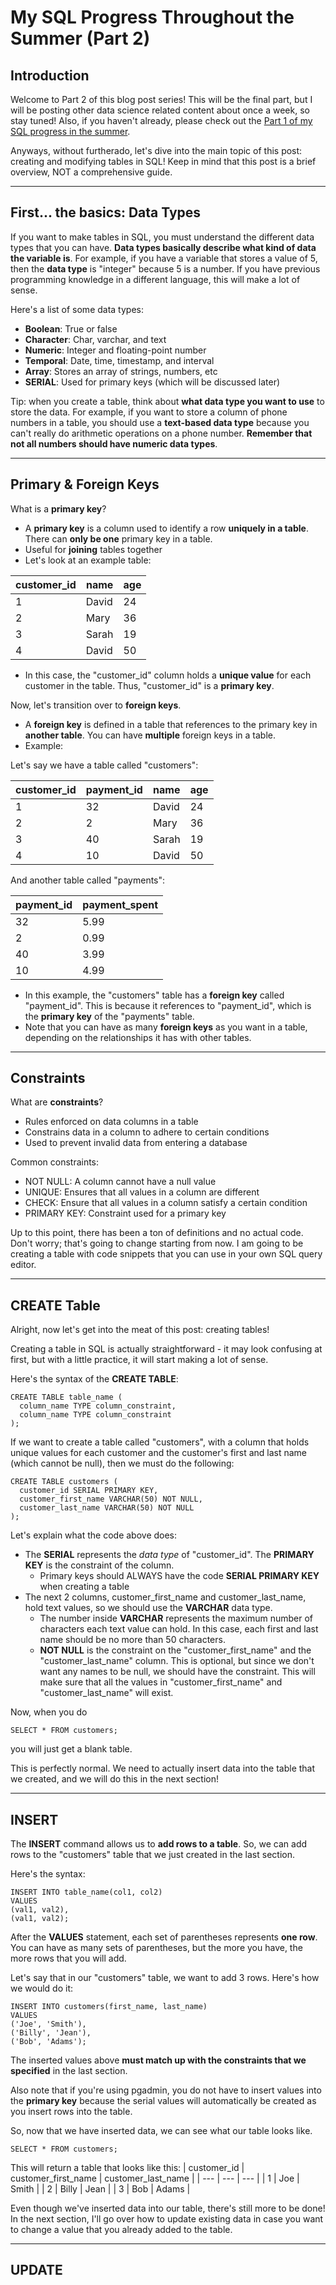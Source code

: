 # My SQL Progress Throughout the Summer (Part 2)

## Introduction
Welcome to Part 2 of this blog post series! This will be the final part, but I will be posting other data science related content about once a week, so stay tuned! Also, if you haven't already, please check out the [Part 1 of my SQL progress in the summer](https://dylans0ng.github.io/2022/09/04/sql-progress-part-1.html). 

Anyways, without furtherado, let's dive into the main topic of this post: creating and modifying tables in SQL! Keep in mind that this post is a brief overview, NOT a comprehensive guide. 

---

## First... the basics: Data Types
If you want to make tables in SQL, you must understand the different data types that you can have. __Data types basically describe what kind of data the variable is__. For example, if you have a variable that stores a value of 5, then the __data type__ is "integer" because 5 is a number. If you have previous programming knowledge in a different language, this will make a lot of sense. 

Here's a list of some data types:

- **Boolean**: True or false
- **Character**: Char, varchar, and text
- **Numeric**: Integer and floating-point number
- **Temporal**: Date, time, timestamp, and interval
- **Array**: Stores an array of strings, numbers, etc
- **SERIAL**: Used for primary keys (which will be discussed later)

Tip: when you create a table, think about **what data type you want to use** to store the data. For example, if you want to store a column of phone numbers in a table, you should use a **text-based data type** because you can't really do arithmetic operations on a phone number. **Remember that not all numbers should have numeric data types**.

---

## Primary & Foreign Keys 

What is a **primary key**?

- A **primary key** is a column used to identify a row **uniquely in a table**. There can **only be one** primary key in a table.
- Useful for **joining** tables together
- Let's look at an example table:

| customer_id | name | age |
| --- | --- | --- |
| 1 | David | 24 |
| 2 | Mary | 36 |
| 3 | Sarah | 19 |
| 4 | David | 50 |

- In this case, the "customer_id" column holds a **unique value** for each customer in the table. Thus, "customer_id" is a **primary key**.

Now, let's transition over to **foreign keys**. 

- A **foreign key** is defined in a table that references to the primary key in **another table**. You can have **multiple** foreign keys in a table.
- Example:

Let's say we have a table called "customers":

| customer_id | payment_id | name | age |
| --- | --- | --- | --- |
| 1 | 32 | David | 24 |
| 2 | 2 | Mary | 36 |
| 3 | 40 | Sarah | 19 |
| 4 | 10 | David | 50 |

And another table called "payments":

| payment_id | payment_spent |
| --- | --- |
| 32 | 5.99 |
| 2 | 0.99 |
| 40 | 3.99 |
| 10 | 4.99 |

- In this example, the "customers" table has a **foreign key** called "payment_id". This is because it references to "payment_id", which is the **primary key** of the "payments" table. 
- Note that you can have as many **foreign keys** as you want in a table, depending on the relationships it has with other tables. 

---

## Constraints
What are **constraints**?
- Rules enforced on data columns in a table
- Constrains data in a column to adhere to certain conditions
- Used to prevent invalid data from entering a database

Common constraints:
- NOT NULL: A column cannot have a null value
- UNIQUE: Ensures that all values in a column are different
- CHECK: Ensure that all values in a column satisfy a certain condition
- PRIMARY KEY: Constraint used for a primary key

Up to this point, there has been a ton of definitions and no actual code. Don't worry; that's going to change starting from now. I am going to be creating a table with code snippets that you can use in your own SQL query editor. 

---

## CREATE Table
Alright, now let's get into the meat of this post: creating tables! 

Creating a table in SQL is actually straightforward - it may look confusing at first, but with a little practice, it will start making a lot of sense.

Here's the syntax of the **CREATE TABLE**:
```tsql
CREATE TABLE table_name (
  column_name TYPE column_constraint,
  column_name TYPE column_constraint
);
```

If we want to create a table called "customers", with a column that holds unique values for each customer and the customer's first and last name (which cannot be null), then we must do the following:
```tsql
CREATE TABLE customers (
  customer_id SERIAL PRIMARY KEY,
  customer_first_name VARCHAR(50) NOT NULL,
  customer_last_name VARCHAR(50) NOT NULL
);
```
Let's explain what the code above does:
- The **SERIAL** represents the _data type_ of "customer_id". The **PRIMARY KEY** is the constraint of the column. 
   - Primary keys should ALWAYS have the code **SERIAL PRIMARY KEY** when creating a table
- The next 2 columns, customer_first_name and customer_last_name, hold text values, so we should use the **VARCHAR** data type. 
   - The number inside **VARCHAR** represents the maximum number of characters each text value can hold. In this case, each first and last name should be no more than 50 characters.
   - **NOT NULL** is the constraint on the "customer_first_name" and the "customer_last_name" column. This is optional, but since we don't want any names to be null, we should have the constraint. This will make sure that all the values in "customer_first_name" and "customer_last_name" will exist.

Now, when you do 
```tsql
SELECT * FROM customers;
```
you will just get a blank table.

This is perfectly normal. We need to actually insert data into the table that we created, and we will do this in the next section!

---

## INSERT
The **INSERT** command allows us to **add rows to a table**. So, we can add rows to the "customers" table that we just created in the last section.

Here's the syntax:
```tsql
INSERT INTO table_name(col1, col2)
VALUES
(val1, val2),
(val1, val2);
```
After the **VALUES** statement, each set of parentheses represents **one row**. You can have as many sets of parentheses, but the more you have, the more rows that you will add.

Let's say that in our "customers" table, we want to add 3 rows. Here's how we would do it:
```tsql
INSERT INTO customers(first_name, last_name)
VALUES
('Joe', 'Smith'),
('Billy', 'Jean'),
('Bob', 'Adams');
```

The inserted values above **must match up with the constraints that we specified** in the last section.

Also note that if you're using pgadmin, you do not have to insert values into the **primary key** because the serial values will automatically be created as you insert rows into the table.

So, now that we have inserted data, we can see what our table looks like.
```tsql
SELECT * FROM customers;
```

This will return a table that looks like this:
| customer_id | customer_first_name | customer_last_name |
| --- | --- | --- |
| 1 | Joe | Smith |
| 2 | Billy | Jean |
| 3 | Bob | Adams |

Even though we've inserted data into our table, there's still more to be done! In the next section, I'll go over how to update existing data in case you want to change a value that you already added to the table.

---
## UPDATE
